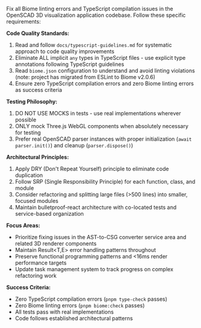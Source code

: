 Fix all Biome linting errors and TypeScript compilation issues in the OpenSCAD 3D visualization application codebase. Follow these specific requirements:

**Code Quality Standards:**
1. Read and follow `docs/typescript-guidelines.md` for systematic approach to code quality improvements
2. Eliminate ALL implicit `any` types in TypeScript files - use explicit type annotations following TypeScript guidelines
3. Read `biome.json` configuration to understand and avoid linting violations (note: project has migrated from ESLint to Biome v2.0.6)
4. Ensure zero TypeScript compilation errors and zero Biome linting errors as success criteria

**Testing Philosophy:**
1. DO NOT USE MOCKS in tests - use real implementations wherever possible
2. ONLY mock Three.js WebGL components when absolutely necessary for testing
3. Prefer real OpenSCAD parser instances with proper initialization (`await parser.init()`) and cleanup (`parser.dispose()`)

**Architectural Principles:**
1. Apply DRY (Don't Repeat Yourself) principle to eliminate code duplication
2. Follow SRP (Single Responsibility Principle) for each function, class, and module
3. Consider refactoring and splitting large files (>500 lines) into smaller, focused modules
4. Maintain bulletproof-react architecture with co-located tests and service-based organization

**Focus Areas:**
- Prioritize fixing issues in the AST-to-CSG converter service area and related 3D renderer components
- Maintain Result<T,E> error handling patterns throughout
- Preserve functional programming patterns and <16ms render performance targets
- Update task management system to track progress on complex refactoring work

**Success Criteria:**
- Zero TypeScript compilation errors (`pnpm type-check` passes)
- Zero Biome linting errors (`pnpm biome:check` passes)
- All tests pass with real implementations
- Code follows established architectural patterns
